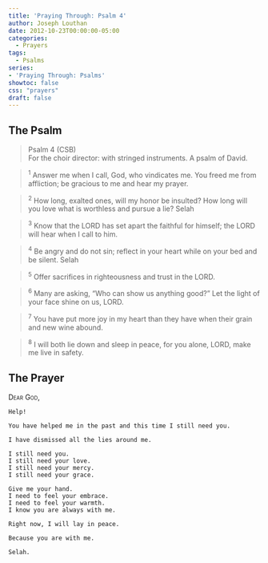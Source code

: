 ```yaml
---
title: 'Praying Through: Psalm 4'
author: Joseph Louthan
date: 2012-10-23T00:00:00-05:00
categories:
  - Prayers
tags:
  - Psalms
series:
- 'Praying Through: Psalms'
showtoc: false
css: "prayers"
draft: false
---
```

## The Psalm

>Psalm 4 (CSB)  
><sup></sup> For the choir director: with stringed instruments. A psalm of David. 

><sup>1</sup> Answer me when I call, God, who vindicates me. You freed me from affliction; be gracious to me and hear my prayer. 

><sup>2</sup> How long, exalted ones, will my honor be insulted? How long will you love what is worthless and pursue a lie? Selah 

><sup>3</sup> Know that the LORD has set apart the faithful for himself; the LORD will hear when I call to him. 

><sup>4</sup> Be angry and do not sin; reflect in your heart while on your bed and be silent. Selah 

><sup>5</sup> Offer sacrifices in righteousness and trust in the LORD. 

><sup>6</sup> Many are asking, “Who can show us anything good?” Let the light of your face shine on us, LORD. 

><sup>7</sup> You have put more joy in my heart than they have when their grain and new wine abound. 

><sup>8</sup> I will both lie down and sleep in peace, for you alone, LORD, make me live in safety.

## The Prayer

<div style="font-variant: small-caps;">
  Dear God,
</div>

```text
Help!

You have helped me in the past and this time I still need you.

I have dismissed all the lies around me.

I still need you.
I still need your love.
I still need your mercy.
I still need your grace.

Give me your hand.
I need to feel your embrace.
I need to feel your warmth.
I know you are always with me.

Right now, I will lay in peace.

Because you are with me.

Selah.
```
